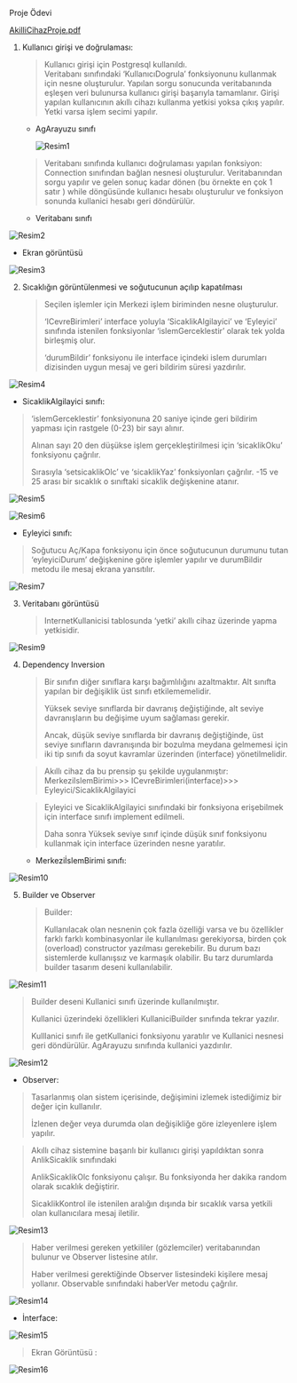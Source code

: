Proje Ödevi

[AkilliCihazProje.pdf](https://github.com/rabiaabdioglu/AkilliCihaz/files/7259387/AkilliCihazProje.pdf)

1. Kullanıcı girişi ve doğrulaması: 
    > Kullanıcı girişi için Postgresql kullanıldı.  
    Veritabanı sınıfındaki ‘KullanıcıDogrula’ fonksiyonunu kullanmak için nesne oluşturulur. 
    Yapılan sorgu sonucunda veritabanında eşleşen veri bulunursa kullanıcı girişi başarıyla tamamlanır. Girişi yapılan kullanıcının akıllı cihazı kullanma yetkisi yoksa çıkış yapılır. Yetki varsa işlem secimi yapılır. 

   - AgArayuzu sınıfı 


     ![Resim1](https://user-images.githubusercontent.com/75799790/151572754-718ea4f5-c6bc-486f-bb15-ea75a446de77.jpg)


    > Veritabanı sınıfında kullanıcı doğrulaması yapılan fonksiyon: 
    > Connection sınıfından bağlan nesnesi oluşturulur. Veritabanından sorgu yapılır ve gelen sonuç kadar dönen (bu örnekte en çok 1 satır ) while döngüsünde kullanıcı hesabı oluşturulur ve fonksiyon sonunda kullanici hesabı geri döndürülür. 

   - Veritabanı sınıfı 


 ![Resim2](https://user-images.githubusercontent.com/75799790/151573163-2e97bf3b-b754-4876-838b-8b1a5da88dae.jpg)

   - Ekran görüntüsü 
 
  
 ![Resim3](https://user-images.githubusercontent.com/75799790/151573178-42b1b38f-f880-4bd9-aec9-9cbed543a4bb.jpg)

 
2. Sıcaklığın görüntülenmesi ve soğutucunun açılıp kapatılması 
 
    > Seçilen işlemler için Merkezi işlem biriminden  nesne oluşturulur.
    > 
    > ‘ICevreBirimleri’ interface yoluyla ‘SicaklikAlgilayici’ ve ‘Eyleyici’ sınıfında istenilen fonksiyonlar  ‘islemGerceklestir’ olarak tek yolda birleşmiş olur.
    > 
    > ‘durumBildir’ fonksiyonu ile interface içindeki islem durumları dizisinden uygun mesaj  ve geri bildirim süresi yazdırılır. 

  
 ![Resim4](https://user-images.githubusercontent.com/75799790/151573238-4556a15b-d0ad-4534-a18a-39b15a9d9527.jpg)
 

 
   - SicaklikAlgilayici sınıfı: 

  > ‘islemGerceklestir’ fonksiyonuna 20 saniye içinde geri bildirim yapması için rastgele (0-23) bir sayı alınır.
  > 
  >  Alınan sayı 20 den düşükse işlem gerçekleştirilmesi için ‘sicaklikOku’ fonksiyonu çağrılır.
  >  
  >  Sırasıyla ‘setsicaklikOlc’ ve ‘sicaklikYaz’ fonksiyonları çağrılır. -15 ve 25 arası bir sıcaklık o sınıftaki sicaklik değişkenine atanır. 

  
 ![Resim5](https://user-images.githubusercontent.com/75799790/151573275-e17d5db3-a6e3-4964-a0c8-192226296050.jpg)
 
![Resim6](https://user-images.githubusercontent.com/75799790/151573283-13f4fa1e-36e6-4104-b0ec-b5b86f57184e.jpg)


  
 
 
   - Eyleyici sınıfı: 
 
  > Soğutucu Aç/Kapa fonksiyonu için önce soğutucunun durumunu tutan ‘eyleyiciDurum’ değişkenine göre işlemler yapılır ve durumBildir metodu ile  mesaj ekrana yansıtılır.            
                 
  ![Resim7](https://user-images.githubusercontent.com/75799790/151573340-f9b824a2-0d33-45df-ac6b-d165aa0db65d.jpg)
                                            

 
3. Veritabanı görüntüsü 
 
    > InternetKullanicisi tablosunda ‘yetki’ akıllı cihaz üzerinde yapma yetkisidir. 
 
  
 ![Resim9](https://user-images.githubusercontent.com/75799790/151573432-891f2fcf-f566-44c0-91b8-9c5a55adc831.jpg)

 
 
4. Dependency Inversion 
 
 
    > Bir sınıfın diğer sınıflara karşı bağımlılığını azaltmaktır. Alt sınıfta yapılan bir değişiklik üst sınıfı etkilememelidir.
    > 
    > Yüksek seviye sınıflarda bir davranış değiştiğinde, alt seviye davranışların bu değişime uyum sağlaması gerekir.
    > 
    > Ancak, düşük seviye sınıflarda bir davranış değiştiğinde, üst seviye sınıfların davranışında bir bozulma meydana gelmemesi için iki tip sınıfı da  soyut kavramlar üzerinden (interface) yönetilmelidir.
    >   

    > Akıllı cihaz da bu prensip şu şekilde uygulanmıştır: 
    > MerkeziIslemBirimi>>> ICevreBirimleri(interface)>>> Eyleyici/SicaklikAlgilayici 

    > Eyleyici ve SicaklikAlgilayici sınıfındaki bir fonksiyona erişebilmek için interface sınıfı implement edilmeli.
    > 
    >  Daha sonra Yüksek seviye sınıf içinde düşük sınıf fonksiyonu kullanmak için interface üzerinden nesne yaratılır.  

   - MerkeziİslemBirimi sınıfı: 
 
  
 ![Resim10](https://user-images.githubusercontent.com/75799790/151573442-c8fe29c5-ca2b-4b5e-9cb8-96e8f2add6b8.jpg)

 
 	 
5. Builder ve Observer 
 
    > Builder:
    >  
    > Kullanılacak olan nesnenin çok fazla özelliği varsa ve bu özellikler farklı farklı kombinasyonlar ile kullanılması gerekiyorsa, birden çok (overload) constructor yazılması gerekebilir. Bu durum bazı sistemlerde kullanışsız ve karmaşık olabilir.
    >  Bu tarz durumlarda  builder tasarım deseni kullanılabilir. 

![Resim11](https://user-images.githubusercontent.com/75799790/151573521-de6cd3b8-e4ee-45c6-9b52-c514c1c42bb1.jpg)


  > Builder deseni Kullanici sınıfı üzerinde kullanılmıştır. 
  > 
  > Kullanici üzerindeki özellikleri KullaniciBuilder sınıfında tekrar yazılır.  
  > 
  > Kulllanici sınıfı ile getKullanici fonksiyonu yaratılır ve Kullanici nesnesi geri döndürülür. AgArayuzu sınıfında kullanici yazdırılır. 
  > 

 
  ![Resim12](https://user-images.githubusercontent.com/75799790/151573542-a4e5155c-3dcd-44cb-8666-640b7cc7b572.jpg)

 
   - Observer: 

  > Tasarlanmış olan sistem içerisinde, değişimini izlemek istediğimiz bir değer için kullanılır.
  > 
  >  İzlenen değer veya durumda  olan değişikliğe göre izleyenlere işlem yapılır. 

  > Akıllı cihaz sistemine başarılı bir kullanıcı girişi yapıldıktan sonra AnlikSicaklik sınıfındaki 
  > 
  > AnlikSicaklikOlc fonksiyonu çalışır. Bu fonksiyonda her dakika random olarak sıcaklık değiştirir. 
  > 
  > SicaklikKontrol ile istenilen aralığın dışında bir sıcaklık varsa yetkili olan kullanıcılara mesaj iletilir. 

![Resim13](https://user-images.githubusercontent.com/75799790/151573564-15baf4b0-2dc8-4172-826a-c9bc43f015e6.jpg)
    
  > Haber verilmesi gereken  yetkililer (gözlemciler) veritabanından bulunur ve Observer listesine atılır.  
  > 
  > Haber verilmesi gerektiğinde Observer listesindeki kişilere mesaj yollanır. Observable sınıfındaki haberVer metodu çağrılır. 

![Resim14](https://user-images.githubusercontent.com/75799790/151573616-3ceb555e-8987-4529-a371-d4f5bae8d6d8.png)


 - İnterface: 

 ![Resim15](https://user-images.githubusercontent.com/75799790/151573624-4355579c-d891-439d-8441-b0f66a544eba.jpg)
 
> Ekran Görüntüsü :


  ![Resim16](https://user-images.githubusercontent.com/75799790/151573630-b1836291-13e3-4849-9aed-7ad43f0fd3aa.jpg)


   

  
 
 
 
